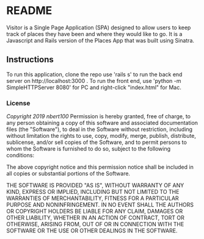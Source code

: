 # README

Visitor is a Single Page Application (SPA) designed to allow users to keep track of places they have been and where they would like to go. It is a Javascript and Rails version of the Places App that was built using Sinatra.

## **Instructions**

To run this application, clone the repo use 'rails s' to run the back end server on http://localhost:3000 . To run the front end, use 'python -m SimpleHTTPServer 8080' for PC and right-click "index.html" for Mac. 

### License
*Copyright 2019 nbert100*
Permission is hereby granted, free of charge, to any person obtaining a copy of this software and associated documentation files (the "Software"), to deal in the Software without restriction, including without limitation the rights to use, copy, modify, merge, publish, distribute, sublicense, and/or sell copies of the Software, and to permit persons to whom the Software is furnished to do so, subject to the following conditions:

The above copyright notice and this permission notice shall be included in all copies or substantial portions of the Software.

THE SOFTWARE IS PROVIDED "AS IS", WITHOUT WARRANTY OF ANY KIND, EXPRESS OR IMPLIED, INCLUDING BUT NOT LIMITED TO THE WARRANTIES OF MERCHANTABILITY, FITNESS FOR A PARTICULAR PURPOSE AND NONINFRINGEMENT. IN NO EVENT SHALL THE AUTHORS OR COPYRIGHT HOLDERS BE LIABLE FOR ANY CLAIM, DAMAGES OR OTHER LIABILITY, WHETHER IN AN ACTION OF CONTRACT, TORT OR OTHERWISE, ARISING FROM, OUT OF OR IN CONNECTION WITH THE SOFTWARE OR THE USE OR OTHER DEALINGS IN THE SOFTWARE.
